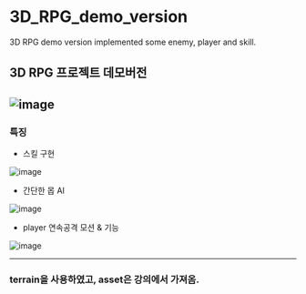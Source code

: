 # 3D_RPG_demo_version
3D RPG demo version implemented some enemy, player and skill.

3D RPG 프로젝트 데모버전
-----------------------
![image](https://user-images.githubusercontent.com/25167971/74518750-b70c3100-4f57-11ea-9772-cb9dfb4413df.png)
---------------------------------
### 특징

* 스킬 구현

![image](https://user-images.githubusercontent.com/25167971/74519057-5b8e7300-4f58-11ea-8478-5691d52e4f08.png)

* 간단한 몹 AI

![image](https://user-images.githubusercontent.com/25167971/74519111-75c85100-4f58-11ea-9c7b-f2dfd8dd2cbf.png)

* player 연속공격 모션 & 기능

![image](https://user-images.githubusercontent.com/25167971/74519235-ae682a80-4f58-11ea-8c49-9a1c940d9584.png)

---------------------------------------
### terrain을 사용하였고, asset은 강의에서 가져옴.
